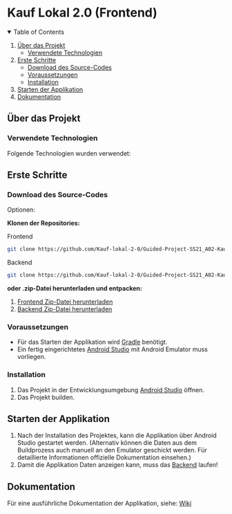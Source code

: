 # Kauf Lokal 2.0 (Frontend)

<!-- TABLE OF CONTENTS -->
<details open="open">
  <summary>Table of Contents</summary>
  <ol>
    <li>
      <a href="#über-das-projekt">Über das Projekt</a>
      <ul>
        <li><a href="#verwendete-technologien">Verwendete Technologien</a></li>
      </ul>
    </li>
    <li>
      <a href="#erste-schritte">Erste Schritte</a>
      <ul>
        <li><a href="#download-des-source-codes">Download des Source-Codes</a></li>
        <li><a href="#voraussetzungen">Voraussetzungen</a></li>
        <li><a href="#installation">Installation</a></li>
      </ul>
    </li>
    <li>
      <a href="#starten-der-applikation">Starten der Applikation</a>
    </li>
    <li>
      <a href="#dokumentation">Dokumentation</a>
    </li>
  </ol>
</details>

<!-- TODO: PROJECT LOGO -->
<!-- <br />
<p align="center">

  <a href="https://github.com/Kauf-lokal-2-0/Guided-Project-SS21_A02-Kauf-lokal-2.0_frontend">
    <img src="images/url.png" alt="Logo" width="240" height="240"><br>
    <a href="https://github.com/Kauf-lokal-2-0/Guided-Project-SS21_A02-Kauf-lokal-2.0_frontend">Repository auf Github</a>
  </a> -->

<!-- ABOUT THE PROJECT -->
## Über das Projekt

### Verwendete Technologien

Folgende Technologien wurden verwendet:

<!-- GETTING STARTED -->

## Erste Schritte

### Download des Source-Codes

Optionen:

**Klonen der Repositories:**

Frontend

```sh
git clone https://github.com/Kauf-lokal-2-0/Guided-Project-SS21_A02-Kauf-lokal-2.0_frontend.git
```

Backend

```sh
git clone https://github.com/Kauf-lokal-2-0/Guided-Project-SS21_A02-Kauf-lokal-2.0_backend.git
```

**oder .zip-Datei herunterladen und entpacken:**

1. [Frontend Zip-Datei herunterladen](https://github.com/Kauf-lokal-2-0/Guided-Project-SS21_A02-Kauf-lokal-2.0_frontend/archive/refs/heads/master.zip)
2. [Backend Zip-Datei herunterladen](https://github.com/Kauf-lokal-2-0/Guided-Project-SS21_A02-Kauf-lokal-2.0_backend/archive/refs/heads/main.zip)

### Voraussetzungen

* Für das Starten der Applikation wird [Gradle](https://docs.gradle.org/current/userguide/userguide.html) benötigt.
* Ein fertig eingerichtetes [Android Studio](https://developer.android.com/studio/) mit Android Emulator muss vorliegen.

### Installation

1. Das Projekt in der Entwicklungsumgebung [Android Studio](https://developer.android.com/studio/) öffnen.
2. Das Projekt builden.

## Starten der Applikation

1. Nach der Installation des Projektes, kann die Applikation über Android Studio gestartet werden. (Alternativ können die Daten aus dem Buildprozess auch manuell an den Emulator geschickt werden. Für detaillierte Informationen offizielle Dokumentation einsehen.)
2. Damit die Applikation Daten anzeigen kann, muss das [Backend](https://github.com/Kauf-lokal-2-0/Guided-Project-SS21_A02-Kauf-lokal-2.0_backend/tree/main) laufen!

## Dokumentation

Für eine ausführliche Dokumentation der Applikation, siehe: [Wiki](https://github.com/Kauf-lokal-2-0/Guided-Project-SS21_A02-Kauf-lokal-2.0_frontend/wiki)
